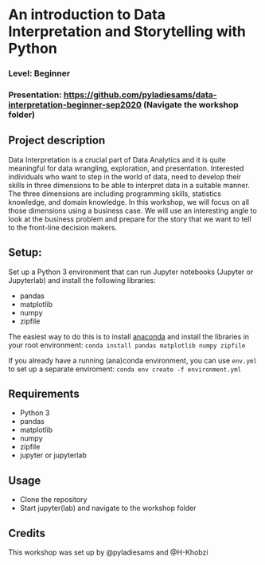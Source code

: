 
# An introduction to Data Interpretation and Storytelling with Python 
### Level: Beginner
### Presentation: https://github.com/pyladiesams/data-interpretation-beginner-sep2020 (Navigate the workshop folder)

## Project description
Data Interpretation is a crucial part of Data Analytics and it is quite meaningful for data wrangling, exploration, and presentation. Interested individuals who want to step in the world of data, need to develop their skills in three dimensions to be able to interpret data in a suitable manner. The three dimensions are including programming skills, statistics knowledge, and domain knowledge. In this workshop, we will focus on all those dimensions using a business case. We will use an interesting angle to look at the business problem and prepare for the story that we want to tell to the front-line decision makers.

## Setup:
Set up a Python 3 environment that can run Jupyter notebooks (Jupyter or Jupyterlab) and install the following libraries:
* pandas
* matplotlib
* numpy
* zipfile

The easiest way to do this is to install [anaconda](https://www.anaconda.com/distribution/) and install the libraries in your root environment:
```conda install pandas matplotlib numpy zipfile```

If you already have a running (ana)conda environment, you can use `env.yml` to set up a separate enviroment:
```conda env create -f environment.yml```

## Requirements
* Python 3
* pandas
* matplotlib
* numpy
* zipfile
* jupyter or jupyterlab

## Usage
* Clone the repository
* Start jupyter(lab) and navigate to the workshop folder

## Credits
This workshop was set up by @pyladiesams and @H-Khobzi
